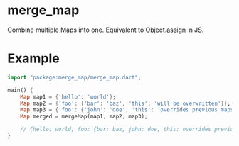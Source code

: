 # merge_map
Combine multiple Maps into one. Equivalent to
[Object.assign](https://developer.mozilla.org/en-US/docs/Web/JavaScript/Reference/Global_Objects/Object/assign)
in JS.

# Example

```dart
import "package:merge_map/merge_map.dart";

main() {
    Map map1 = {'hello': 'world'};
    Map map2 = {'foo': {'bar': 'baz', 'this': 'will be overwritten'}};
    Map map3 = {'foo': {'john': 'doe', 'this': 'overrides previous maps'}};
    Map merged = mergeMap(map1, map2, map3);

    // {hello: world, foo: {bar: baz, john: doe, this: overrides previous maps}}
}
```